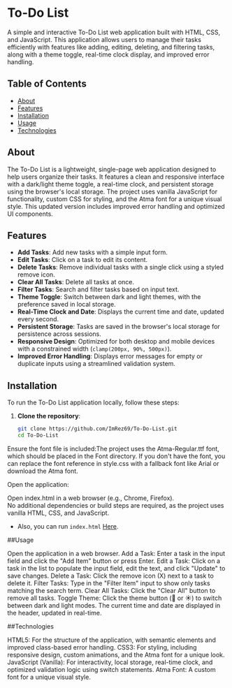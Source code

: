 # To-Do List

A simple and interactive To-Do List web application built with HTML, CSS, and JavaScript. This application allows users to manage their tasks efficiently with features like adding, editing, deleting, and filtering tasks, along with a theme toggle, real-time clock display, and improved error handling.

## Table of Contents
- [About](#about)
- [Features](#features)
- [Installation](#installation)
- [Usage](#usage)
- [Technologies](#technologies)

## About
The To-Do List is a lightweight, single-page web application designed to help users organize their tasks. It features a clean and responsive interface with a dark/light theme toggle, a real-time clock, and persistent storage using the browser's local storage. The project uses vanilla JavaScript for functionality, custom CSS for styling, and the Atma font for a unique visual style. This updated version includes improved error handling and optimized UI components.

## Features
- **Add Tasks**: Add new tasks with a simple input form.
- **Edit Tasks**: Click on a task to edit its content.
- **Delete Tasks**: Remove individual tasks with a single click using a styled remove icon.
- **Clear All Tasks**: Delete all tasks at once.
- **Filter Tasks**: Search and filter tasks based on input text.
- **Theme Toggle**: Switch between dark and light themes, with the preference saved in local storage.
- **Real-Time Clock and Date**: Displays the current time and date, updated every second.
- **Persistent Storage**: Tasks are saved in the browser's local storage for persistence across sessions.
- **Responsive Design**: Optimized for both desktop and mobile devices with a constrained width (`clamp(200px, 90%, 500px)`).
- **Improved Error Handling**: Displays error messages for empty or duplicate inputs using a streamlined validation system.

## Installation
To run the To-Do List application locally, follow these steps:

1. **Clone the repository**:
   ```bash
   git clone https://github.com/ImRez69/To-Do-List.git
   cd To-Do-List


Ensure the font file is included:The project uses the Atma-Regular.ttf font, which should be placed in the Font directory. If you don't have the font, you can replace the font reference in style.css with a fallback font like Arial or download the Atma font.

Open the application:  

Open index.html in a web browser (e.g., Chrome, Firefox).  
No additional dependencies or build steps are required, as the project uses vanilla HTML, CSS, and JavaScript.  
- Also, you can run `index.html` [Here](https://htmlpreview.github.io/?https://github.com/ImRez69/To-Do-List/blob/main/index.html).


##Usage

Open the application in a web browser.
Add a Task: Enter a task in the input field and click the "Add Item" button or press Enter.
Edit a Task: Click on a task in the list to populate the input field, edit the text, and click "Update" to save changes.
Delete a Task: Click the remove icon (X) next to a task to delete it.
Filter Tasks: Type in the "Filter Item" input to show only tasks matching the search term.
Clear All Tasks: Click the "Clear All" button to remove all tasks.
Toggle Theme: Click the theme button (🌙 or ☀️) to switch between dark and light modes.
The current time and date are displayed in the header, updated in real-time.

##Technologies

HTML5: For the structure of the application, with semantic elements and improved class-based error handling.
CSS3: For styling, including responsive design, custom animations, and the Atma font for a unique look.
JavaScript (Vanilla): For interactivity, local storage, real-time clock, and optimized validation logic using switch statements.
Atma Font: A custom font for a unique visual style.


